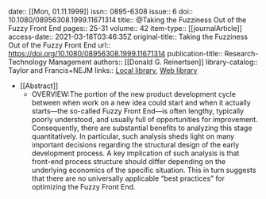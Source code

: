 date:: [[Mon, 01.11.1999]]
issn:: 0895-6308
issue:: 6
doi:: 10.1080/08956308.1999.11671314
title:: @Taking the Fuzziness Out of the Fuzzy Front End
pages:: 25-31
volume:: 42
item-type:: [[journalArticle]]
access-date:: 2021-03-18T03:46:35Z
original-title:: Taking the Fuzziness Out of the Fuzzy Front End
url:: https://doi.org/10.1080/08956308.1999.11671314
publication-title:: Research-Technology Management
authors:: [[Donald G. Reinertsen]]
library-catalog:: Taylor and Francis+NEJM
links:: [Local library](zotero://select/library/items/CBQ6FLDP), [Web library](https://www.zotero.org/users/6520516/items/CBQ6FLDP)

- [[Abstract]]
	- OVERVIEW:The portion of the new product development cycle between when work on a new idea could start and when it actually starts—the so-called Fuzzy Front End—is often lengthy, typically poorly understood, and usually full of opportunities for improvement. Consequently, there are substantial benefits to analyzing this stage quantitatively. In particular, such analysis sheds light on many important decisions regarding the structural design of the early development process. A key implication of such analysis is that front-end process structure should differ depending on the underlying economics of the specific situation. This in turn suggests that there are no universally applicable “best practices” for optimizing the Fuzzy Front End.